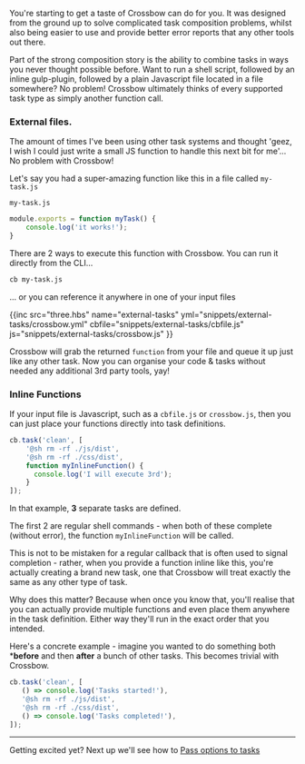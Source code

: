 You're starting to get a taste of Crossbow can do for you. It was designed from the ground
up to solve complicated task composition problems, whilst also being easier to use and provide 
better error reports that any other tools out there.

Part of the strong composition story is the ability to combine tasks in ways you never thought
possible before. Want to run a shell script, followed by an inline gulp-plugin, followed by a
 plain Javascript file located in a file somewhere? No problem! Crossbow ultimately thinks
 of every supported task type as simply another function call.
 
### External files.

The amount of times I've been using other task systems and thought 'geez, I wish I could just write a 
small JS function to handle this next bit for me'... No problem with Crossbow! 

Let's say you had a super-amazing function like this in a file called `my-task.js`
  

`my-task.js`

```js
module.exports = function myTask() {
    console.log('it works!');
}
```

There are 2 ways to execute this function with Crossbow. You can run it directly
from the CLI...

```bash
cb my-task.js
```

... or you can reference it anywhere in one of your input files

{{inc 
    src="three.hbs"
    name="external-tasks"
    yml="snippets/external-tasks/crossbow.yml"
    cbfile="snippets/external-tasks/cbfile.js"
    js="snippets/external-tasks/crossbow.js"
}}

Crossbow will grab the returned `function` from your file and 
 queue it up just like any other task. Now you can organise
 your code & tasks without needed any additional 3rd party tools, yay!
 
 
### Inline Functions

If your input file is Javascript, such as a `cbfile.js` or `crossbow.js`, 
then you can just place your functions directly into task definitions. 
 
 
```js
cb.task('clean', [
    '@sh rm -rf ./js/dist',
    '@sh rm -rf ./css/dist',
    function myInlineFunction() {
      console.log('I will execute 3rd'); 
    }
]);
```

In that example, **3** separate tasks are defined.

The first 2 are regular shell commands - when both of these complete (without error),
 the function `myInlineFunction` will be called.
 
 This is not to be mistaken for a regular callback that is often
 used to signal completion - rather, when you provide a function inline 
 like this, you're actually creating a brand new task, one that Crossbow will
 treat exactly the same as any other type of task.
 
 Why does this matter? Because when once you know that, you'll realise
 that you can actually provide multiple functions and even place them 
 anywhere in the task definition. Either way they'll run in the exact 
 order that you intended.
 
 Here's a concrete example - imagine you wanted to do something both ***before**
 and then **after** a bunch of other tasks. This becomes trivial with Crossbow.
 
 ```js
 cb.task('clean', [
    () => console.log('Tasks started!'),
    '@sh rm -rf ./js/dist',
    '@sh rm -rf ./css/dist',
    () => console.log('Tasks completed!'),
 ]);
 ```
---
 
Getting excited yet? Next up we'll see how to [Pass options to tasks](/docs/pass-options-to-tasks) 
 
 
 